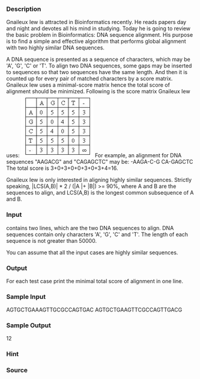 
### Description
Gnaileux Iew is attracted in Bioinformatics recently. He reads papers day and night and devotes all his mind in studying. Today he is going to review the basic problem in Bioinformatics: DNA sequence alignment. His purpose is to find a simple and effective algorithm that performs global alignment with two highly similar DNA sequences. 

A DNA sequence is presented as a sequence of characters, which may be 'A', 'G', 'C' or 'T'. To align two DNA sequences, some gaps may be inserted to sequences so that two sequences have the same length. And then it is counted up for every pair of matched characters by a score matrix. Gnaileux Iew uses a minimal-score matrix hence the total score of alignment should be minimized. Following is the score matrix Gnaileux Iew uses: 
![](/images/3194_0.jpg)
For example, an alignment for DNA sequences "AAGACG" and "CAGAGCTC" may be: 
-AAGA-C-G 
CA-GAGCTC 
The total score is 3+0+3+0+0+3+0+3+4=16. 

Gnaileux Iew is only interested in aligning highly similar sequences. Strictly speaking, |LCS(A,B)| * 2 / (|A |+ |B|) >= 90%, where A and B are the sequences to align, and LCS(A,B) is the longest common subsequence of A and B. 


### Input
contains two lines, which are the two DNA sequences to align. DNA sequences contain only characters 'A', 'G', 'C' and 'T'. The length of each sequence is not greater than 50000. 

You can assume that all the input cases are highly similar sequences. 

### Output
For each test case print the minimal total score of alignment in one line.
### Sample Input
AGTGCTGAAAGTTGCGCCAGTGAC
AGTGCTGAAGTTCGCCAGTTGACG


### Sample Output
12

### Hint

### Source
